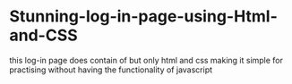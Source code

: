 # Stunning-log-in-page-using-Html-and-CSS
this log-in page does contain of but only html and css making it simple for practising without having the functionality of javascript
